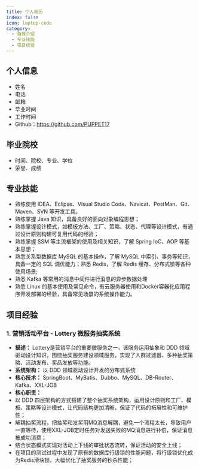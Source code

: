 ```yaml
---
title: 个人简历
index: false
icon: laptop-code
category:
  - 自我介绍
  - 专业技能
  - 项目经验
---
```


## 个人信息

- 姓名
- 电话
- 邮箱
- 毕业时间
- 工作时间
- Github：https://github.com/PUPPET17

## 毕业院校

- 时间、院校、专业、学位
- 荣誉、成绩

## 专业技能

- 熟练使用 IDEA、Eclipse、Visual Studio Code、Navicat、PostMan、Git、Maven、SVN 等开发工具。
- 熟练掌握 Java 知识，具备良好的面向对象编程思想；
- 熟练掌握设计模式，如模板方法、工厂、策略、状态、代理等设计模式，有通过设计原则构建可复用代码的经验；
- 熟练掌握 SSM 等主流框架的使用及相关知识，了解 Spring IoC、AOP 等基本思想；
- 熟悉关系型数据库 MySQL 的基本操作，了解 MySQL 中索引、事务等知识，具备一定的 SQL 调优能力；熟悉 Redis，了解 Redis 缓存、分布式锁等各种使用场景;
- 熟悉 Kafka 等常用的消息中间件进行消息的异步数据处理
- 熟悉 Linux 的基本使用及常见命令，有云服务器使用和Docker容器化应用程序开发部署的经验，具备常见场景的系统操作能力。

## 项目经验

### 1. 营销活动平台 - Lottery 微服务抽奖系统

- **描述：** Lottery是营销平台的重要微服务之一，该服务运用抽象和 DDD 领域驱动设计知识，围绕抽奖服务建设领域服务，实现了人群过滤器、多种抽奖策略、活动发布、奖品发放等功能。
- **系统架构：** 以 DDD 领域驱动设计开发的分布式系统
- **核心技术：** SpringBoot、MyBatis、Dubbo、MySQL、DB-Router、Kafka、XXL-JOB
- **核心职责：**
- 以 DDD 四层架构的方式搭建了整个抽奖系统架构，运用设计原则和工厂、模板、策略等设计模式，让代码结构更加清晰，保证了代码的拓展性和可维护性；
- 解耦抽奖流程，把抽奖和发奖用MQ消息解耦，避免一个流程太长，导致用户一直等待，使用XXL-JOB定时任务对发送失败的MQ消息进行补偿，保证消息被成功消费；
- 结合状态模式实现对活动上下线的审批状态流转，保证活动的安全上线；
- 在项目的测试过程中发现了原有的数据库行级锁的性能问题，将行级锁优化成为Redis滑块锁，大幅优化了抽奖服务的秒杀性能；

<script>
  export default {
  mounted() {
    var _hmt = _hmt || [];
    (function() {
      var hm = document.createElement("script");
      hm.src = "https://hm.baidu.com/hm.js?dde81d59b7c7aafd3069d07bdb17e1a1";
      var s = document.getElementsByTagName("script")[0]; 
      s.parentNode.insertBefore(hm, s);
    })();
  }
}
</script>